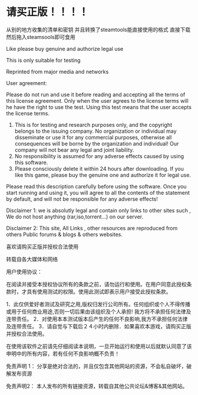 # 请买正版！！！！


从别的地方收集的清单和密钥 并且转换了steamtools能直接使用的格式 直接下载然后拖入steamsools即可食用

Like please buy genuine and authorize legal use

This is only suitable for testing

Reprinted from major media and networks

User agreement:

Please do not run and use it before reading and accepting all the terms of this license agreement. Only when the user agrees to the license terms will he have the right to use the test. Using this test means that the user accepts the license terms.

1. This is for testing and research purposes only, and the copyright belongs to the issuing company. No organization or individual may disseminate or use it for any commercial purposes, otherwise all consequences will be borne by the organization and individual! Our company will not bear any legal and joint liability.
2. No responsibility is assumed for any adverse effects caused by using this software.
3. Please consciously delete it within 24 hours after downloading. If you like this game, please buy the genuine one and authorize it for legal use.

Please read this description carefully before using the software. Once you start running and using it, you will agree to all the contents of the statement by default, and will not be responsible for any adverse effects!

Disclaimer 1: we is absolutly legal and contain only links to other sites such , We do not host anything (rar,iso,torrent…) on our server.

Disclaimer 2: This site, All Links , other resources are reproduced from others Public forums & blogs & others websites.

喜欢请购买正版并授权合法使用

转载自各大媒体和网络

用户使用协议：

在阅读并接受本授权协议所有的条款之前，请勿运行和使用。在用户同意此授权条款时，才具有使用测试的权限。使用此测试即表示用户接受此授权条款。

1．此仅供爱好者测试及研究之用,版权归发行公司所有。任何组织或个人不得传播或用于任何商业用途,否则一切后果由该组织及个人承担! 我方将不承担任何法律及连带责任。
2．对使用本本测试版本后产生的任何不良影响,我方不承担任何法律及连带责任。
3．请自觉与下载后２４小时内删除．如果喜欢本游戏，请购买正版并授权合法使用。

在使用该软件之前请先仔细阅读本说明，一旦开始运行和使用以后就默认同意了该申明中的所有内容，若有任何不良影响概不负责！

免责声明 1： 分享是绝对合法的，并且仅包含其他网站的资源，不会私自破坏，破解发布资源

免责声明2： 本人发布的所有链接资源，转载自其他公共论坛&博客&其他网站。

